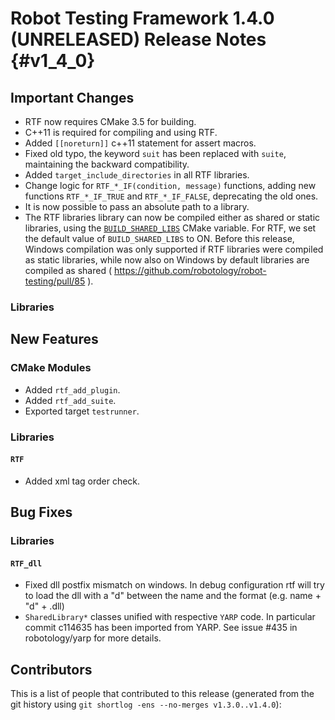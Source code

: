 Robot Testing Framework 1.4.0 (UNRELEASED) Release Notes               {#v1_4_0}
========================================================

Important Changes
-----------------

* RTF now requires CMake 3.5 for building. 
* C++11 is required for compiling and using RTF.
* Added `[[noreturn]]` c++11 statement for assert macros.
* Fixed old typo, the keyword `suit` has been replaced with `suite`, maintaining
  the backward compatibility.
* Added `target_include_directories` in all RTF libraries.
* Change logic for `RTF_*_IF(condition, message)` functions, adding new
  functions `RTF_*_IF_TRUE` and `RTF_*_IF_FALSE`, deprecating the old ones.
* It is now possible to pass an absolute path to a library.
* The RTF libraries library can now be compiled either as shared or 
  static libraries, using the [`BUILD_SHARED_LIBS`](https://cmake.org/cmake/help/v3.5/variable/BUILD_SHARED_LIBS.html)
  CMake variable. For RTF, we set the default value of `BUILD_SHARED_LIBS` to ON.
  Before this release, Windows compilation was only supported if RTF libraries were compiled
  as static libraries, while now also on Windows by default libraries are compiled as shared ( https://github.com/robotology/robot-testing/pull/85 ).

### Libraries


New Features
------------

### CMake Modules

* Added `rtf_add_plugin`.
* Added `rtf_add_suite`.
* Exported target `testrunner`.

### Libraries

#### `RTF`

* Added xml tag order check.

Bug Fixes
---------

### Libraries

#### `RTF_dll`

* Fixed dll postfix mismatch on windows.
  In debug configuration rtf will try to load the dll with a "d" between the
  name and the format (e.g. name + "d" + .dll)
* `SharedLibrary*` classes unified with respective `YARP` code.
  In particular commit c114635 has been imported from YARP.
  See issue #435 in robotology/yarp for more details.

Contributors
------------

This is a list of people that contributed to this release (generated from the
git history using `git shortlog -ens --no-merges v1.3.0..v1.4.0`):

```
```

